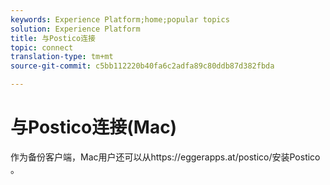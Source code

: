 ```yaml
---
keywords: Experience Platform;home;popular topics
solution: Experience Platform
title: 与Postico连接
topic: connect
translation-type: tm+mt
source-git-commit: c5bb112220b40fa6c2adfa89c80ddb87d382fbda

---
```



# 与Postico连接(Mac)

作为备份客户端，Mac用户还可以从https://eggerapps.at/postico/安装Postico [](https://eggerapps.at/postico/)。